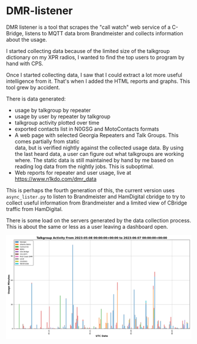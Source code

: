 # DMR-listener

DMR listener is a tool that scrapes the "call watch" web service of a C-Bridge, listens to MQTT
data brom Brandmeister and collects information about the usage.

I started collecting data because of the limited size of the talkgroup dictionary on my XPR radios,
I wanted to find the top users to program by hand with CPS.

Once I started collecting data, I saw that I could extract a lot more useful intelligence from it.
That's when I added the HTML reports and graphs.  This tool grew by accident.

There is data generated:

* usage by talkgroup by repeater
* usage by user by repeater by talkgroup
* talkgroup activity plotted over time
* exported contacts list in N0GSG and MotoContacts formats
* A web page with selected Georgia Repeaters and Talk Groups.  This comes partially from static  
  data, but is verified nightly against the collected usage data.  By using the last heard data,
  a user can figure out what talkgroups are working where.  The static data is still maintained
  by hand by me based on reading log data from the nightly jobs.  This is suboptimal.
* Web reports for repeater and user usage, live at https://www.n1kdo.com/dmr_data

This is perhaps the fourth generation of this, the current version uses `async_lister.py` 
to listen to Brandmeister and HamDigital cbridge to try to collect useful information from
Brandmeister and a limited view of CBridge traffic from HamDigital.

There is some load on the servers generated by the data collection process.  This is 
about the same or less as a user leaving a dashboard open.

![example](activity.png)
